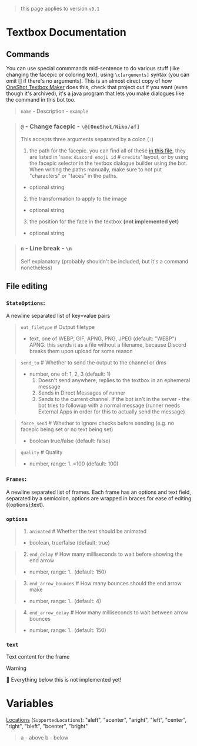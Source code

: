 > this page applies to version `v0.1`

# Textbox Documentation

## Commands

You can use special commmands mid-sentence to do various stuff (like changing the facepic or coloring text), using `\c[arguments]` syntax (you can omit [] if there's no arguments). This is an almost direct copy of how [OneShot Textbox Maker](https://github.com/Leo40Git/OneShot-Textbox-Maker/) does this, check that project out if you want (even though it's archived), it's a java program that lets you make dialogues like the command in this bot too.<br/>

> `name` - Description - `example`

> ### `@` - Change facepic - `\@[OneShot/Niko/af]`
>
> This accepts three arguments separated by a colon (`:`)
>
> 1. the path for the facepic. you can find all of these [in this file](https://github.com/the-world-machine/bot/blob/main/src/data/facepics.yml), they are listed in '`name`: `discord emoji id` # `credits`' layout, or by using the facepic selector in the textbox dialogue builder using the bot. When writing the paths manually, make sure to not put "characters" or "faces" in the paths.
>
> - optional string
>
> 2. the transformation to apply to the image
>
> - optional string
>
> 3. the position for the face in the textbox **(not implemented yet)**
>
> - optional string

> ### `n` - Line break - `\n`
>
> Self explanatory (probably shouldn't be included, but it's a command nonetheless)

## File editing

### `StateOptions`:

A newline separated list of key=value pairs

> `out_filetype` # Output filetype
>
> - text, one of WEBP, GIF, APNG, PNG, JPEG (default: "WEBP")
>   APNG: this sends it as a file without a filename, because Discord breaks them upon upload for some reason

> `send_to` # Whether to send the output to the channel or dms
>
> - number, one of: 1, 2, 3 (default: 1)
>   1. Doesn't send anywhere, replies to the textbox in an ephemeral message
>   2. Sends in Direct Messages of runner
>   3. Sends to the current channel. If the bot isn't in the server - the bot tries to followup with a normal message (runner needs External Apps in order for this to actually send the message)

> `force_send` # Whether to ignore checks before sending (e.g. no facepic being set or no text being set)
>
> - boolean true/false (default: false)

> `quality` # Quality
>
> - number, range: 1..=100 (default: 100)

### `Frames`:

A newline separated list of frames. Each frame has an options and text field, separated by a semicolon, options are wrapped in braces for ease of editing ({options};text).

### `options`

> 1. `animated` # Whether the text should be animated
>
> - boolean, true/false (default: true)

> 2. `end_delay` # How many milliseconds to wait before showing the end arrow
>
> - number, range: 1.. (default: 150)

> 3. `end_arrow_bounces` # How many bounces should the end arrow make
>
> - number, range: 1.. (default: 4)

> 4. `end_arrow_delay` # How many milliseconds to wait between arrow bounces
>
> - number, range: 1.. (default: 150)

### `text`

Text content for the frame

> [!WARNING]
> 🚧 Everything below this is not implemented yet!

# Variables

[Locations](#L88) (`SupportedLocations`): "aleft", "acenter", "aright", "left", "center", "right", "bleft", "bcenter", "bright"

> a - above
> b - below
